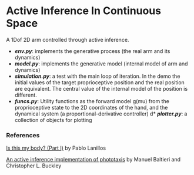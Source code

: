 # Active Inference In Continuous Space

A 1Dof 2D arm controlled through active inference.

* ***env.py***: implements the generative process (the real arm and its dynamics)
* ***model.py***: implements the generative model (internal model of arm  and dynamics)
* ***simulation.py***: a test with the main loop of iteration. In the demo the initial values of the target proprioceptive position and the real position are equivalent. The central value of the internal model of the position is different.
* ***funcs.py***: Utility functions as the forward model g(mu) from the proprioceptive state to the 2D coordinates of the hand, and the dynamical system (a proportional-derivative controller)
d* ***plotter.py***: a collection of objects for plotting

### References

[Is this my body? (Part I)](https://msrmblog.github.io/is-this-my-body-1/) by Pablo Lanillos

[An active inference implementation of phototaxis](https://www.mitpressjournals.org/doi/pdfplus/10.1162/isal_a_011) by Manuel Baltieri and Christopher L. Buckley
